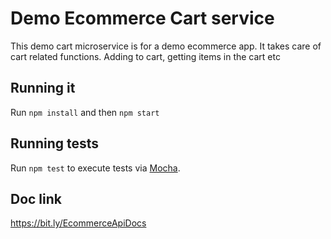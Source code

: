 # Demo Ecommerce Cart service

This demo cart microservice is for a demo ecommerce app. It takes care of cart related functions. Adding to cart, getting items in the cart etc

## Running it

Run `npm install` and then `npm start`

## Running  tests

Run `npm test` to execute tests via [Mocha](https://mochajs.org).


## Doc link
https://bit.ly/EcommerceApiDocs
